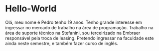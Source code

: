 # Hello-World
Olá, meu nome é Pedro tenho 19 anos. Tenho grande interesse em ingressar no mercado de trabalho na área de programação. Trabalho na área de suporte técnico na Stefanini, sou terceirizado na Embraer responsável pela troca de leasing. Pretendo ingressar na faculdade este ainda neste semestre, e também fazer curso de inglês. 
